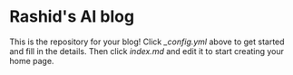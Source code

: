 # Rashid's AI blog

This is the repository for your blog! Click *_config.yml* above to get started and fill in the details. Then click *index.md* and edit it to start creating your home page.
